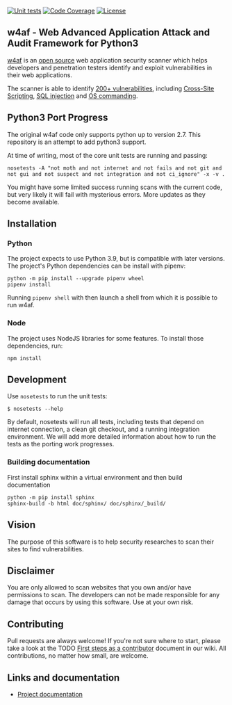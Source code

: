 [![Unit tests](https://github.com/w4af/w4af/actions/workflows/python-app.yml/badge.svg)](https://github.com/w4af/w4af/actions/workflows/python-app.yml)
[![Code Coverage](https://codecov.io/gh/w4af/w4af/branch/main/graph/badge.svg?token=GCXS9IDNKM)](https://codecov.io/gh/w4af/w4af)
[![License](https://img.shields.io/github/license/w4af/w4af.svg)](https://img.shields.io/github/license/w4af/w4af.svg)
## w4af - Web Advanced Application Attack and Audit Framework for Python3

[w4af](https://w4af.readthedocs.io/en/latest/) is an [open source](https://www.gnu.org/licenses/gpl-2.0.txt)
web application security scanner which helps developers and penetration testers
identify and exploit vulnerabilities in their web applications.

The scanner is able to identify [200+ vulnerabilities](w4af/core/data/constants/vulns.py),
including [Cross-Site Scripting](w4af/plugins/audit/xss.py),
[SQL injection](w4af/plugins/audit/sqli.py) and
[OS commanding](w4af/plugins/audit/os_commanding.py).

## Python3 Port Progress

The original w4af code only supports python up to version 2.7. This repository is an
attempt to add python3 support.

At time of writing, most of the core unit tests are running and passing:

```
nosetests -A "not moth and not internet and not fails and not git and not gui and not suspect and not integration and not ci_ignore" -x -v .
```

You might have some limited success running scans with the current code, but very likely it will fail with mysterious errors. More updates as they become available.

## Installation

### Python

The project expects to use Python 3.9, but is compatible with later versions. The project's Python dependencies can be install with pipenv:

```
python -m pip install --upgrade pipenv wheel
pipenv install
```

Running `pipenv shell` with then launch a shell from which it is possible to run w4af.

### Node

The project uses NodeJS libraries for some features. To install those dependencies, run:

```
npm install
```

## Development

Use `nosetests` to run the unit tests:

```
$ nosetests --help
```

By default, nosetests will run all tests, including tests that depend on internet connection, a clean git checkout, and a running integration environment. We will add more detailed information about how to run the tests as the porting work progresses.

### Building documentation
First install sphinx within a virtual environment and then build documentation
```
python -m pip install sphinx
sphinx-build -b html doc/sphinx/ doc/sphinx/_build/
```


## Vision
The purpose of this software is to help security researches to scan their sites to find vulnerabilities.

## Disclaimer
You are only allowed to scan websites that you own and/or have permissions to scan. The developers can not be made responsible for any damage that occurs by using this software. Use at your own risk.

## Contributing

Pull requests are always welcome! If you're not sure where to start, please take
a look at the TODO [First steps as a contributor](w4af/wiki/First-steps-as-a-contributor)
document in our wiki. All contributions, no matter how small, are welcome.

## Links and documentation
 * [Project documentation](https://w4af.readthedocs.io/en/latest/)
